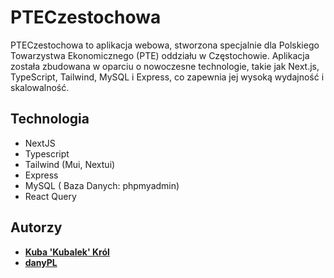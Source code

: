# **PTECzestochowa**

<p>
  PTECzestochowa to aplikacja webowa, stworzona specjalnie dla Polskiego Towarzystwa Ekonomicznego (PTE) oddziału w Częstochowie. Aplikacja została zbudowana w oparciu o nowoczesne technologie, takie jak Next.js, TypeScript, Tailwind, MySQL i Express, co zapewnia jej wysoką wydajność i skalowalność.
</p>

## **Technologia**

- NextJS
- Typescript
- Tailwind (Mui, Nextui)
- Express
- MySQL ( Baza Danych: phpmyadmin)
- React Query

## **Autorzy**

- **[Kuba 'Kubalek' Król](https://github.com/Kubaleek)**
- **[danyPL](https://github.com/danyPL)**
